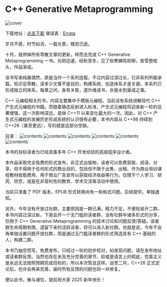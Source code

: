 # C++ Generative Metaprogramming
![cover](images/cover.png)

下载地址：[点击下载](https://github.com/lkimuk/cpp-generative-metaprogramming/releases/tag/v1.0)
堪误表：[Errata](https://www.cppmore.com/cpp-generative-metaprogramming-errata/)

岁月不居，时节如流，一载光景，倏忽已逝。

十月，我停掉所有零散文章的更新，转而去完成 C++ Generative Metaprogramming 一书。光阴迅速，经秋至冬，见了些寒蝉鸣败柳，夜雪堕枝头，作品渐成。

该书写来纯属偶然，原是当作一个系列连载，不过内容过深过长，已非系列所能承载。知识忌零散，读多少文章不是目的，构建系统、创造体系才是关键。本系列已形成独立的体系，每章之间，各有关联，遂升维成书，亦是水到渠成之事。

C++ 元编程相关的书，内容主要集中于模板元编程，当前没有系统讲解现代 C++ 产生式元编程的书籍。而随着静态反射进入标准，产生式元编程将迎来新一轮的显著增强，这一次影响深远，是继 C++11 以来变化最大的一次。因此，对 C++ 产生式元编程的发展历史形成系统的认识很有必要，本书内容从 C++98 持续到 C++26（甚至更远），写的就是这部分空缺。

目录：
![contents](images/cpp-generative-metaprogramming-images-0.jpg)
![contents](images/cpp-generative-metaprogramming-images-1.jpg)
![contents](images/cpp-generative-metaprogramming-images-2.jpg)
![contents](images/cpp-generative-metaprogramming-images-3.jpg)
![contents](images/cpp-generative-metaprogramming-images-4.jpg)
![contents](images/cpp-generative-metaprogramming-images-5.jpg)

本书的目标读者为已经具备多年 C++ 开发经验的高级程序设计者。

本作品采取完全免费的形式发布，非正式出版物，读者可以免费获取、阅读、分享，但不得用于任何形式的商业目的，包括但不限于出售、出租、作为商业培训课程教材收取费用、用于商业广告宣传以获取经济收益等行为，仅限于个人学习、研究、欣赏，或是在非营利性的教育、学术交流等活动中使用。

当前只准备了 PDF 版本，EPUB 形式转换尚有一些格式问题，后续提供，单独通知。

另外，今年没有开放过社群，主要原因是一群已满，精力不足，不便轻易开二群。本书内容过深过新，下周会开一个无门槛的读者群，没有社群中诸多形式的分享，仅用于 C++ Generative Metaprogramming 的技术讨论和问题反馈/答疑。读者群生命周期有限，遗留下来的活跃读者，将可以进入新社群。也就是说，今年不会再单独设置问题开放社群，而是通过无门槛读者群的形式筛选具有 C++ 基础的人，构建二群。

本书乃抽空而写，免费发布，只经过一轮的初步校对，如发现问题，请在发布地址或读者群反馈。当然也存在未及充分完善的章节，抑或是语言上的瑕疵，完美主义是永远无法按照预期完成目标的，所以本次暂且这样。迨至二月，C++26 正式定论后，也许会再来完善，届时所有反馈的问题也将一并修复。

便以此书，飨与诸位，提前祝大家 2025 新年快乐！ 